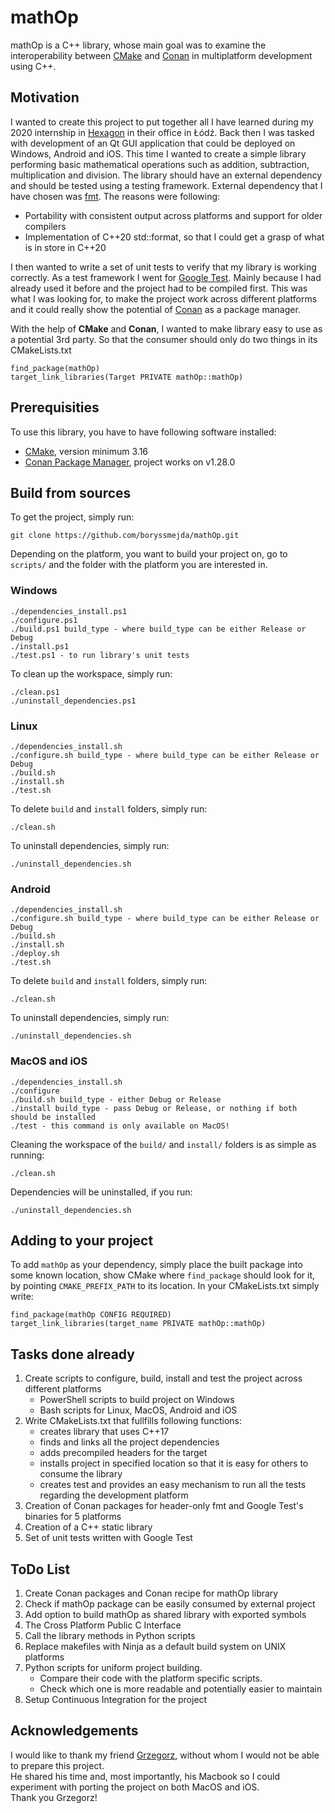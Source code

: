 # mathOp
mathOp is a C++ library, whose main goal was to examine the interoperability between [CMake](https://cmake.org/) and [Conan](https://conan.io/) in multiplatform development using C++.

## Motivation
I wanted to create this project to put together all I have learned during my 2020 internship in [Hexagon](https://hexagon.com/)
in their office in Łódź. Back then I was tasked with development of an Qt GUI application that could be deployed on Windows,
Android and iOS.
This time I wanted to create a simple library performing basic mathematical operations such as addition, subtraction, multiplication
and division. The library should have an external dependency and should be tested using a testing framework.
External dependency that I have chosen was [fmt](https://github.com/fmtlib/fmt).
The reasons were following:
* Portability with consistent output across platforms and support for older compilers
* Implementation of C++20 std::format, so that I could get a grasp of what is in store in C++20

I then wanted to write a set of unit tests to verify that my library is working correctly. As a test framework I went for
[Google Test](https://github.com/google/googletest). Mainly because I had already used it before and the project had to be
compiled first. This was what I was looking for, to make the project work across different platforms and it could really show
the potential of [Conan](https://conan.io/) as a package manager.

With the help of **CMake** and **Conan**, I wanted to make library easy to use as a potential 3rd party.
So that the consumer should only do two things in its CMakeLists.txt
```
find_package(mathOp)
target_link_libraries(Target PRIVATE mathOp::mathOp)
```

## Prerequisities
To use this library, you have to have following software installed:
- [CMake](https://cmake.org/), version minimum 3.16
- [Conan Package Manager](https://conan.io/), project works on v1.28.0

## Build from sources
To get the project, simply run:
```
git clone https://github.com/boryssmejda/mathOp.git
```
Depending on the platform, you want to build your project on, go to `scripts/` and the folder with
the platform you are interested in.

### Windows
```
./dependencies_install.ps1
./configure.ps1
./build.ps1 build_type - where build_type can be either Release or Debug
./install.ps1
./test.ps1 - to run library's unit tests
```
To clean up the workspace, simply run:</br>
```
./clean.ps1
./uninstall_dependencies.ps1
```

### Linux
```
./dependencies_install.sh
./configure.sh build_type - where build_type can be either Release or Debug
./build.sh
./install.sh
./test.sh
```
To delete `build` and `install` folders, simply run:
```
./clean.sh
```
To uninstall dependencies, simply run:
```
./uninstall_dependencies.sh
```

### Android
```
./dependencies_install.sh
./configure.sh build_type - where build_type can be either Release or Debug
./build.sh
./install.sh
./deploy.sh
./test.sh
```
To delete `build` and `install` folders, simply run:
```
./clean.sh
```
To uninstall dependencies, simply run:
```
./uninstall_dependencies.sh
```

### MacOS and iOS
```
./dependencies_install.sh
./configure
./build.sh build_type - either Debug or Release
./install build_type - pass Debug or Release, or nothing if both should be installed
./test - this command is only available on MacOS!
```
Cleaning the workspace of the `build/` and `install/` folders is as simple as running:
```
./clean.sh
```
Dependencies will be uninstalled, if you run:
```
./uninstall_dependencies.sh
```

## Adding to your project
To add `mathOp` as your dependency, simply place the built package into some known location,
show CMake where `find_package` should look for it,</br>
by pointing `CMAKE_PREFIX_PATH` to its location.
In your CMakeLists.txt simply write:
```
find_package(mathOp CONFIG REQUIRED)
target_link_libraries(target_name PRIVATE mathOp::mathOp)
```

## Tasks done already
1. Create scripts to configure, build, install and test the project across different platforms
   - PowerShell scripts to build project on Windows
   - Bash scripts for Linux, MacOS, Android and iOS
2. Write CMakeLists.txt that fullfills following functions:
   - creates library that uses C++17
   - finds and links all the project dependencies
   - adds precompiled headers for the target
   - installs project in specified location so that it is easy for others to consume the library
   - creates test and provides an easy mechanism to run all the tests regarding the development platform
3. Creation of Conan packages for header-only fmt and Google Test's binaries for 5 platforms
4. Creation of a C++ static library
5. Set of unit tests written with Google Test

## ToDo List
1. Create Conan packages and Conan recipe for mathOp library
2. Check if mathOp package can be easily consumed by external project
3. Add option to build mathOp as shared library with exported symbols
4. The Cross Platform Public C Interface
5. Call the library methods in Python scripts
6. Replace makefiles with Ninja as a default build system on UNIX platforms
7. Python scripts for uniform project building.
   - Compare their code with the platform specific scripts.
   - Check which one is more readable and potentially easier to maintain
8. Setup Continuous Integration for the project

## Acknowledgements
I would like to thank my friend [Grzegorz](https://github.com/Greg-Skowronski),
without whom I would not be able to prepare this project.</br>
He shared his time and, most importantly, his Macbook so I could experiment with porting the project
on both MacOS and iOS.</br>
Thank you Grzegorz!

